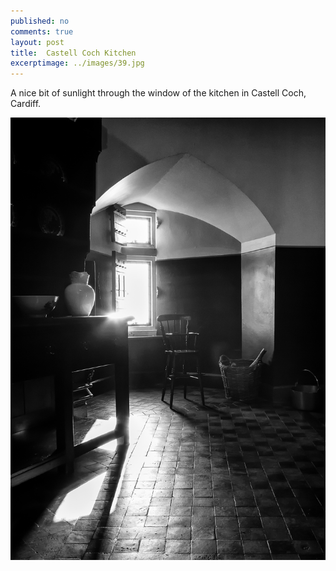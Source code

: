 ```yaml
---
published: no
comments: true
layout: post
title:	Castell Coch Kitchen
excerptimage: ../images/39.jpg
---
```


A nice bit of sunlight through the window of the kitchen in Castell Coch, Cardiff. 

[![Image 39/365	12mm	~f/2.8	ISO1250	1/125s](../images/39.jpg)](https://www.flickr.com/photos/tmadhavan/16288225918/)